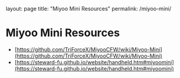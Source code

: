 layout: page
title: "Miyoo Mini Resources"
permalink: /miyoo-mini/
# Miyoo Mini Resources
- [https://github.com/TriForceX/MiyooCFW/wiki/Miyoo-Mini](https://github.com/TriForceX/MiyooCFW/wiki/Miyoo-Mini)
- [https://steward-fu.github.io/website/handheld.htm#miyoomini](https://steward-fu.github.io/website/handheld.htm#miyoomini)
